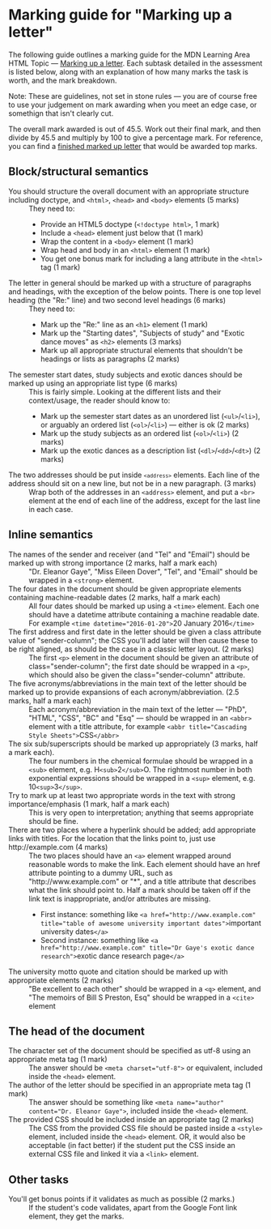 # Marking guide for "Marking up a letter"

The following guide outlines a marking guide for the MDN Learning Area HTML Topic — [Marking up a letter](https://developer.mozilla.org/en-US/Learn/HTML/Introduction_to_HTML/Marking_up_a_letter). Each subtask detailed in the assessment is listed below, along with an explanation of how many marks the task is worth, and the mark breakdown.

Note: These are guidelines, not set in stone rules — you are of course free to use your judgement on mark awarding when you meet an edge case, or somethign that isn't clearly cut.

The overall mark awarded is out of 45.5. Work out their final mark, and then divide by 45.5 and multiply by 100 to give a percentage mark. For reference, you can find a [finished marked up letter](index.html) that would be awarded top marks.

## Block/structural semantics

<dl>
<dt>You should structure the overall document with an appropriate structure including doctype, and <code>&lt;html&gt;</code>, <code>&lt;head&gt;</code> and <code>&lt;body&gt;</code> elements (5 marks)</dt>
<dd>They need to:
<ul>
  <li>Provide an HTML5 doctype (<code>&lt;!doctype html&gt;</code>, 1 mark)</li>
  <li>Include a <code>&lt;head&gt;</code> element just below that (1 mark)</li>
  <li>Wrap the content in a <code>&lt;body&gt;</code> element (1 mark)</li>
  <li>Wrap head and body in an <code>&lt;html&gt;</code> element (1 mark)</li>
  <li>You get one bonus mark for including a lang attribute in the <code>&lt;html&gt;</code> tag (1 mark)</li>
</ul>
</dd>
<dt>The letter in general should be marked up with a structure of paragraphs and headings, with the exception of the below points. There is one top level heading (the "Re:" line) and two second level headings (6 marks)</dt>
<dd>They need to:
  <ul>
  <li>Mark up the "Re:" line as an <code>&lt;h1&gt;</code> element (1 mark)</li>
  <li>Mark up the "Starting dates", "Subjects of study" and "Exotic dance moves" as <code>&lt;h2&gt;</code> elements (3 marks)</li>
  <li>Mark up all appropriate structural elements that shouldn't be headings or lists as paragraphs (2 marks)</li>
</ul>
</dd>
<dt>The semester start dates, study subjects and exotic dances should be marked up using an appropriate list type (6 marks)</dt>
<dd>This is fairly simple. Looking at the different lists and their context/usage, the reader should know to:
<ul>
  <li>Mark up the semester start dates as an unordered list (<code>&lt;ul&gt;</code>/<code>&lt;li&gt;</code>), or arguably an ordered list (<code>&lt;ol&gt;</code>/<code>&lt;li&gt;</code>) — either is ok (2 marks)</li>
  <li>Mark up the study subjects as an ordered list (<code>&lt;ol&gt;</code>/<code>&lt;li&gt;</code>) (2 marks)</li>
  <li>Mark up the exotic dances as a description list (<code>&lt;dl&gt;</code>/<code>&lt;dd&gt;</code>/<code>&lt;dt&gt;</code>) (2 marks)</li>
</ul>
</dd>
<dt>The two addresses should be put inside <code><code>&lt;address&gt;</code></code> elements. Each line of the address should sit on a new line, but not be in a new paragraph. (3 marks)</dt>
<dd>Wrap both of the addresses in an <code>&lt;address&gt;</code> element, and put a <code>&lt;br&gt;</code> element at the end of each line of the address, except for the last line in each case.</dd>
</dl>

## Inline semantics

<dl>
<dt>The names of the sender and receiver (and "Tel" and "Email") should be marked up with strong importance (2 marks, half a mark each)</dt>
<dd>"Dr. Eleanor Gaye", "Miss Eileen Dover", "Tel", and "Email" should be wrapped in a <code>&lt;strong&gt;</code> element.</dd>
<dt>The four dates in the document should be given appropriate elements containing machine-readable dates (2 marks, half a mark each)</dt>
<dd>All four dates should be marked up using a <code>&lt;time&gt;</code> element. Each one should have a datetime attribute containing a machine readable date. For example <code>&lt;time datetime="2016-01-20"&gt;</code>20 January 2016<code>&lt;/time&gt;</code></dd>
<dt>The first address and first date in the letter should be given a class attribute value of "sender-column"; the CSS you'll add later will then cause these to be right aligned, as should be the case in a classic letter layout. (2 marks)</dt>
<dd>The first <code>&lt;p&gt;</code> element in the document should be given an attribute of class="sender-column"; the first date should be wrapped in a <code>&lt;p&gt;</code>, which should also be given the class="sender-column" attribute.</dd>
<dt>The five acronyms/abbreviations in the main text of the letter should be marked up to provide expansions of each acronym/abbreviation. (2.5 marks, half a mark each)</dt>
<dd>Each acronym/abbreviation in the main text of the letter — "PhD", "HTML", "CSS", "BC" and "Esq" — should be wrapped in an <code>&lt;abbr&gt;</code> element with a title attribute, for example <code>&lt;abbr title="Cascading Style Sheets"&gt;</code>CSS<code>&lt;/abbr&gt;</code></dd>
<dt>The six sub/superscripts should be marked up appropriately (3 marks, half a mark each).</dt>
<dd>The four numbers in the chemical formulae should be wrapped in a <code>&lt;sub&gt;</code> element, e.g. H<code>&lt;sub&gt;</code>2<code>&lt;/sub&gt;</code>O. The rightmost number in both exponential expressions should be wrapped in a <code>&lt;sup&gt;</code> element, e.g. 10<code>&lt;sup&gt;</code>3<code>&lt;/sup&gt;</code>.</dd>
<dt>Try to mark up at least two appropriate words in the text with strong importance/emphasis (1 mark, half a mark each)</dt>
<dd>This is very open to interpretation; anything that seems appropriate should be fine.</dd>
<dt>There are two places where a hyperlink should be added; add appropriate links with titles. For the location that the links point to, just use http://example.com (4 marks)</dt>
<dd>
  The two places should have an <code>&lt;a&gt;</code> element wrapped around reasonable words to make the link. Each element should have an href attribute pointing to a dummy URL, such as "http://www.example.com" or "*", and a title attribute that describes what the link should point to. Half a mark should be taken off if the link text is inappropriate, and/or attributes are missing.
  <ul>
    <li>First instance: something like <code>&lt;a href="http://www.example.com" title="table of awesome university important dates"&gt;</code>important university dates<code>&lt;/a&gt;</code></li>
    <li>Second instance: something like <code>&lt;a href="http://www.example.com" title="Dr Gaye's exotic dance research"&gt;</code>exotic dance research page<code>&lt;/a&gt;</code></li>
  </ul>
</dd>
<dt>The university motto quote and citation should be marked up with appropriate elements (2 marks)</dt>
<dd>"Be excellent to each other" should be wrapped in a <code>&lt;q&gt;</code> element, and "The memoirs of Bill S Preston, Esq" should be wrapped in a <code>&lt;cite&gt;</code> element</dd>
</dl>

## The head of the document

<dl>
  <dt>The character set of the document should be specified as utf-8 using an appropriate meta tag (1 mark)</dt>
  <dd>The answer should be <code>&lt;meta charset="utf-8"&gt;</code> or equivalent, included inside the <code>&lt;head&gt;</code> element.</dd>
  <dt>The author of the letter should be specified in an appropriate meta tag (1 mark)</dt>
  <dd>The answer should be something like <code>&lt;meta name="author" content="Dr. Eleanor Gaye"&gt;</code>, included inside the <code>&lt;head&gt;</code> element.</dd>
  <dt>The provided CSS should be included inside an appropriate tag (2 marks)</dt>
  <dd>The CSS from the provided CSS file should be pasted inside a <code>&lt;style&gt;</code> element, included inside the <code>&lt;head&gt;</code> element. OR, it would also be acceptable (in fact better) if the student put the CSS inside an external CSS file and linked it via a <code>&lt;link&gt;</code> element.</dd>
</dl>

## Other tasks

<dl>
<dt>You'll get bonus points if it validates as much as possible (2 marks.)</dt>
<dd>If the student's code validates, apart from the Google Font link element, they get the marks.</dd>
